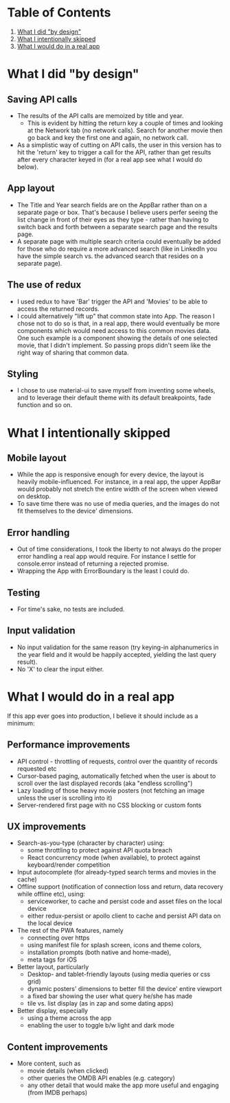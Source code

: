 # Table of Contents

1. [What I did "by design"](#design)
2. [What I intentionally skipped](#skipped)
3. [What I would do in a real app](#real)

# What I did "by design" <a name="design">

## Saving API calls

- The results of the API calls are memoized by title and year.
  - This is evident by hitting the return key a couple of times and looking at the Network tab (no network calls). Search for another movie then go back and key the first one and again, no network call.
- As a simplistic way of cutting on API calls, the user in this version has to hit the 'return' key to trigger a call for the API, rather than get results after every character keyed in (for a real app see what I would do below).

## App layout

- The Title and Year search fields are on the AppBar rather than on a separate page or box. That's because I believe users perfer seeing the list change in front of their eyes
  as they type - rather than having to switch back and forth between a separate search page and the results page.
- A separate page with multiple search criteria could eventually be added for those who do require a more advanced search (like in LinkedIn you have the simple search vs. the advanced search that resides on a separate page).

## The use of redux

- I used redux to have 'Bar' trigger the API and 'Movies' to be able to access the returned records.
- I could alternatively "lift up" that common state into App. The reason I chose not to do so is that, in a real app, there would eventually be more components which would need access to this common movies data.
  One such example is a component showing the details of one selected movie, that I didn't implement.
  So passing props didn't seem like the right way of sharing that common data.

## Styling

- I chose to use material-ui to save myself from inventing some wheels, and to leverage their default theme with its default breakpoints, fade function and so on.

# What I intentionally skipped <a name="skipped">

## Mobile layout

- While the app is responsive enough for every device, the layout is heavily mobile-influenced. For instance, in a real app, the upper AppBar would probably not stretch the entire width of the screen when viewed on desktop.
- To save time there was no use of media queries, and the images do not fit themselves to the device' dimensions.

## Error handling

- Out of time considerations, I took the liberty to not always do the proper error handling a real app would require. For instance I settle for console.error instead of returning a rejected promise.
- Wrapping the App with ErrorBoundary is the least I could do.

## Testing

- For time's sake, no tests are included.

## Input validation

- No input validation for the same reason (try keying-in alphanumerics in the year field and it would be happily accepted, yielding the last query result).
- No 'X' to clear the input either.

# What I would do in a real app <a name="real">

If this app ever goes into production, I believe it should include as a minimum:

## Performance improvements

- API control - throttling of requests, control over the quantity of records requested etc
- Cursor-based paging, automatically fetched when the user is about to scroll over the last displayed records (aka "endless scrolling")
- Lazy loading of those heavy movie posters (not fetching an image unless the user is scrolling into it)
- Server-rendered first page with no CSS blocking or custom fonts

## UX improvements

- Search-as-you-type (character by character) using:
  - some throttling to protect against API quota breach
  - React concurrency mode (when available), to protect against keyboard/render competition
- Input autocomplete (for already-typed search terms and movies in the cache)
- Offline support (notification of connection loss and return, data recovery while offline etc), using:
  - serviceworker, to cache and persist code and asset files on the local device
  - either redux-persist or apollo client to cache and persist API data on the local device
- The rest of the PWA features, namely
  - connecting over https
  - using manifest file for splash screen, icons and theme colors,
  - installation prompts (both native and home-made),
  - meta tags for iOS
- Better layout, particularly
  - Desktop- and tablet-friendly layouts (using media queries or css grid)
  - dynamic posters' dimensions to better fill the device' entire viewport
  - a fixed bar showing the user what query he/she has made
  - tile vs. list display (as in zap and some dating apps)
- Better display, especially
  - using a theme across the app
  - enabling the user to toggle b/w light and dark mode

## Content improvements

- More content, such as
  - movie details (when clicked)
  - other queries the OMDB API enables (e.g. category)
  - any other detail that would make the app more useful and engaging (from IMDB perhaps)
